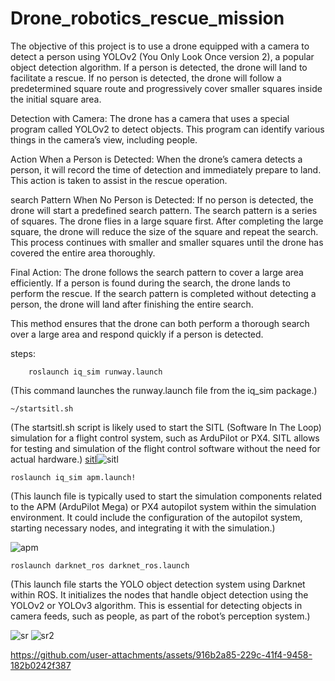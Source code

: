 # Drone_robotics_rescue_mission
The objective of this project is to use a drone equipped with a camera to detect a person using YOLOv2 (You Only Look Once version 2), a popular object detection algorithm. If a person is detected, the drone will land to facilitate a rescue. If no person is detected, the drone will follow a predetermined square route and progressively cover smaller squares inside the initial square area.

Detection with Camera:
        The drone has a camera that uses a special program called YOLOv2 to detect objects. This program can identify various things in the camera’s view, including people.

Action When a Person is Detected:
        When the drone’s camera detects a person, it will record the time of detection and immediately prepare to land. This action is taken to assist in the rescue operation.

search Pattern When No Person is Detected:
        If no person is detected, the drone will start a predefined search pattern.
        The search pattern is a series of squares. The drone flies in a large square first.
        After completing the large square, the drone will reduce the size of the square and repeat the search.
        This process continues with smaller and smaller squares until the drone has covered the entire area thoroughly.

Final Action:
        The drone follows the search pattern to cover a large area efficiently.
        If a person is found during the search, the drone lands to perform the rescue.
        If the search pattern is completed without detecting a person, the drone will land after finishing the entire search.

This method ensures that the drone can both perform a thorough search over a large area and respond quickly if a person is detected.

steps:
        
        roslaunch iq_sim runway.launch
(This command launches the runway.launch file from the iq_sim package.)
    
    ~/startsitl.sh
(The startsitl.sh script is likely used to start the SITL (Software In The Loop) simulation for a flight control system, such as ArduPilot or PX4. SITL allows for testing and simulation of the flight control software without the need for actual hardware.)
[sitl](https://github.com/user-attachments/assets/235a28e0-0166-4fc5-871e-bbdb48c04acb)![sitl](https://github.com/user-attachments/assets/195bcd7b-8600-4699-a95e-32fcf8503b46)
    
    roslaunch iq_sim apm.launch!

(This launch file is typically used to start the simulation components related to the APM (ArduPilot Mega) or PX4 autopilot system within the simulation environment. It could include the configuration of the autopilot system, starting necessary nodes, and integrating it with the simulation.)
    
![apm](https://github.com/user-attachments/assets/814cda12-174c-4dc3-a3de-f10dc1fb435e)

    roslaunch darknet_ros darknet_ros.launch
(This launch file starts the YOLO object detection system using Darknet within ROS. It initializes the nodes that handle object detection using the YOLOv2 or YOLOv3 algorithm. This is essential for detecting objects in camera feeds, such as people, as part of the robot’s perception system.)

![sr](https://github.com/user-attachments/assets/7ae1cd9c-2c64-4a20-a0b3-48bff9eee3f1)
![sr2](https://github.com/user-attachments/assets/cff67a29-7a65-452e-8bd8-0ecd142ea37d)

https://github.com/user-attachments/assets/916b2a85-229c-41f4-9458-182b0242f387


    
